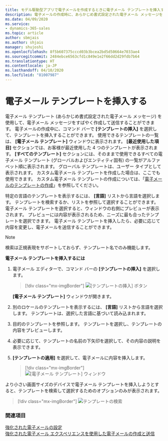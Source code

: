 ```yaml
---
title: モデル駆動型アプリで電子メールを作成するときに電子メール テンプレートを挿入する |Microsoft Docs
description: 電子メールの作成時に、あらかじめ書式設定された電子メール メッセージを挿入します。
ms.date: 04/09/2020
ms.service:
- dynamics-365-sales
ms.topic: article
author: sbmjais
ms.author: shjais
manager: shujoshi
ms.openlocfilehash: 8f5b607375cccd03b3bcea2bd5d50664e7033ae4
ms.sourcegitcommit: 2484ebce6563cfd1c849e1e2f66dd2d29fdb7b64
ms.translationtype: HT
ms.contentlocale: ja-JP
ms.lasthandoff: 04/10/2020
ms.locfileid: "81007987"
---
```

# <a name="insert-an-email-template"></a>電子メール テンプレートを挿入する

電子メール テンプレート (あらかじめ書式設定された電子メール メッセージ) を使用して、電子メール メッセージをすばやく作成して送信することができます。 電子メールの作成中に、コマンド バーで **[テンプレートの挿入]** を選択して、テンプレートを挿入することができます。 使用できるテンプレートの一覧は、 **[電子メール テンプレート]** ウィンドウに表示されます。 **[最近使用した項目]** セクションでは、お客様が最近使用した 4 つのテンプレートが表示されます。 **[すべてのテンプレート]** セクションには、そのままで使用できるすべての電子メール テンプレート (グローバルおよびエンティティ固有) の一覧がアルファベット順に表示されます。 グローバル テンプレートは、ユーザー タイプとして表示されます。 カスタム電子メール テンプレートを作成した場合は、ここでも使用できます。 カスタム電子メール テンプレートの作成については、「[電子メールのテンプレートの作成](https://docs.microsoft.com/power-platform/admin/create-templates-email)」を参照してください。

特定の言語のテンプレートを表示するには、 **[言語]** リストから言語を選択します。 テンプレートを検索するか、リストを参照して選択することができます。 電子メール テンプレートを選択すると、ウィンドウの右側にプレビューが表示されます。 プレビューには内容が表示されるため、ニーズに最も合ったテンプレートを選択できます。 電子メール テンプレートを挿入したら、必要に応じて内容を変更し、電子メールを送信することができます。

> [!NOTE]
> 検索は正規表現をサポートしておらず、テンプレート名でのみ機能します。

**電子メール テンプレートを挿入するには**

1.  電子メール エディターで、コマンド バーの **[テンプレートの挿入]** を選択します。

     > [!div class="mx-imgBorder"]
     > ![[テンプレートの挿入] ボタン](media/insert-email-template-button.png "[テンプレートの挿入] ボタン") 

    **[電子メール テンプレート]** ウィンドウが開きます。

2.  別のロケールのテンプレートを表示するには、 **[言語]** リストから言語を選択します。 テンプレートは、選択した言語に基づいて読み込まれます。    

3.  目的のテンプレートを参照します。 テンプレートを選択し、テンプレートの内容をプレビューします。

4.  必要に応じて、テンプレートの名前の下矢印を選択して、その内容の説明を表示できます。

5.  **[テンプレートの適用]** を選択して、電子メールに内容を挿入します。

     > [!div class="mx-imgBorder"]
     > ![[電子メール テンプレート] ウィンドウ](media/email-templates-window.png "[電子メール テンプレート] ウィンドウ")

より小さい画面サイズのデバイスで電子メール テンプレートを挿入しようとすると、テンプレートを検索して選択するためのオプションのみが表示されます。

> [!div class="mx-imgBorder"]
> ![テンプレートの検索](media/search-template.png "テンプレートの検索") 

### <a name="see-also"></a>関連項目

[強化された電子メールの設定](https://docs.microsoft.com/power-platform/admin/system-settings-dialog-box-email-tab)<br>
[強化された電子メール エクスペリエンスを使用した電子メールの作成と送信](enhanced-email.md)
